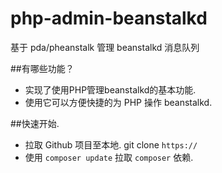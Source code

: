 # php-admin-beanstalkd
基于 pda/pheanstalk 管理 beanstalkd 消息队列

##有哪些功能？
* 实现了使用PHP管理beanstalkd的基本功能.
* 使用它可以方便快捷的为 PHP 操作 beanstalkd.

##快速开始.
* 拉取 Github 项目至本地. git clone `https://`
* 使用 `composer update` 拉取 `composer` 依赖.